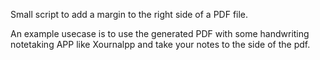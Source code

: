 Small script to add a margin to the right side of a PDF file. 

An example usecase is to use the generated PDF with some handwriting notetaking APP like Xournalpp
and take your notes to the side of the pdf. 
